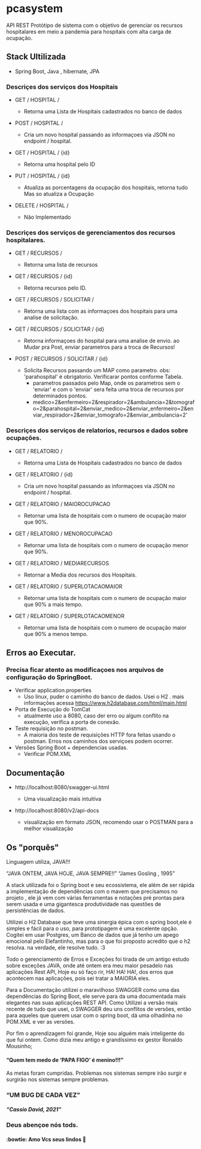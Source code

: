 # pcasystem
API REST Protótipo de sistema com o objetivo de gerenciar os recursos hospitalares em meio a pandemia para hospitais com alta carga de ocupação. 

## Stack Ultilizada

- Spring Boot, Java , hibernate, JPA

### Descriçes dos serviços dos Hospitais
- GET / HOSPITAL /
    - Retorna uma Lista de Hospitais cadastrados no banco de dados
    
- POST  / HOSPITAL / 
    - Cria um novo hospital passando as informaçoes via JSON no endpoint / hospital.
    
- GET / HOSPITAL / {id}
    - Retorna uma hospital pelo ID
    
- PUT / HOSPITAL / {id}
    - Atualiza as porcentagens da ocupação dos hospitais, retorna tudo Mas so atualiza a Ocupação
    
- DELETE / HOSPITAL /
   - Não Implementado



### Descriçes dos serviços de gerenciamentos dos recursos hospitalares.
- GET / RECURSOS /
    - Retorna uma lista de recursos
    
- GET  / RECURSOS / {id}
    - Retorna recursos pelo ID.
    
- GET / RECURSOS / SOLICITAR /
    - Retorna uma lista com as informaçoes dos hospitais para uma analise de solicitação.
    
- GET / RECURSOS / SOLICITAR / {id}
    - Retorna informaçoes do hospital para uma analise de envio. ao Mudar pra Post, enviar parametros para a troca de Recursos!
    
- POST / RECURSOS / SOLICITAR / {id}
   - Solicita Recursos passando um MAP como parametro. obs: 'parahospital' é obrigatorio. Verificarar pontos conforme Tabela.
      - parametros passados pelo Map, onde os parametros sem o 'enviar' e com o 'enviar' sera feita uma troca de recursos por determinados pontos.
      - medico=2&enfermeiro=2&respirador=2&ambulancia=2&tomografo=2&parahospital=2&enviar_medico=2&enviar_enfermeiro=2&enviar_respirador=2&enviar_tomografo=2&enviar_ambulancia=2'



### Descriçes dos serviços de relatorios, recursos e dados sobre ocupações.
- GET / RELATORIO /
    - Retorna uma Lista de Hospitais cadastrados no banco de dados
    
- GET  / RELATORIO / {id}
    - Cria um novo hospital passando as informaçoes via JSON no endpoint / hospital.
    
- GET / RELATORIO / MAIOROCUPACAO
    - Retornar uma lista de hospitais com o numero de ocupação maior que 90%.
    
- GET / RELATORIO / MENOROCUPACAO
    - Retornar uma lista de hospitais com o numero de ocupação menor que 90%.
    
- GET / RELATORIO / MEDIARECURSOS
   - Retornar a Media dos recursos dos Hospitais.

- GET / RELATORIO / SUPERLOTACAOMAIOR
   - Retornar uma lista de hospitais com o numero de ocupação maior que 90% a mais tempo.
   
 - GET / RELATORIO / SUPERLOTACAOMENOR
   - Retornar uma lista de hospitais com o numero de ocupação maior que 90% a menos tempo.



## Erros ao Executar.

### Precisa ficar atento as modificaçoes nos arquivos de configuração do SpringBoot.
- Verificar application.properties
    - Uso linux, puder o caminho do banco de dados. Usei o H2 . mais informações acessa https://www.h2database.com/html/main.html
- Porta de Execução do TomCat
   - atualmente uso a 8080, caso der erro ou algum conflito na execução, verifica a porta de conexão.
- Teste requisição no postman.
   - A maioria dos teste de requisições HTTP fora feitas usando o postman. Erros nos caminhos dos serviçoes podem ocorrer.
- Versões Spring Boot + dependencias usadas.
   - Verificar POM.XML
   
## Documentação

- http://localhost:8080/swagger-ui.html
    - Uma visualização mais intuitiva
    
- http://localhost:8080/v2/api-docs 
    - visualização em formato JSON, recomendo usar o POSTMAN para a melhor visualização


## Os "porquês"

Linguagem utiliza, JAVA!!! 

“JAVA ONTEM, JAVA HOJE, JAVA SEMPRE!!” 
“James Gosling ,  1995”

A stack utilizada foi o Spring boot e seu ecossistema, ele além de ser rápida a implementação de dependências com o mavem que precisamos no projeto , ele já vem com várias ferramentas e notações pré prontas para serem usada e uma gigantesca produtividade nas questões de persistências de dados. 

Utilizei o H2 Database que teve uma sinergia épica com o spring boot,ele é simples e fácil para o uso, para prototipagem é uma excelente opção.
Cogitei em usar Postgres, um Banco de dados que já tenho um apego emocional pelo Elefantinho, mas para o que foi proposto acredito que o h2 resolva. na verdade, ele resolve tudo. :3

Todo o gerenciamento de Erros e Exceções foi tirada de um antigo estudo sobre exceções JAVA, onde até ontem era meu maior pesadelo nas aplicações Rest API, Hoje eu só faço rir, HA! HA! HA!, dos erros que acontecem nas aplicações, pois sei tratar a MAIORIA eles. 

Para a Documentação utilizei o maravilhoso SWAGGER como uma das dependências do Spring Boot, ele serve para da uma documentada mais elegantes nas suas aplicações REST API.
Como Utilizei a versão mais recente de tudo que usei, o SWAGGER deu uns conflitos de versões, então para aqueles que querem usar com o spring boot, dá uma olhadinha no POM.XML e ver as versões. 

Por fim o aprendizagem foi grande, Hoje sou alguém mais inteligente do que fui ontem.
Como dizia meu antigo e grandíssimo ex gestor Ronaldo Mousinho;

#### “Quem tem medo de ‘PAPA FIGO’ é menino!!!”

As metas foram cumpridas.
Problemas nos sistemas sempre irão surgir e surgirão nos sistemas sempre problemas.

### “UM BUG DE CADA VEZ”

##### “Cassio David, 2021”

### Deus abençoe nós tods. 

#### :bowtie: Amo Vcs seus lindos :revolving_hearts:
